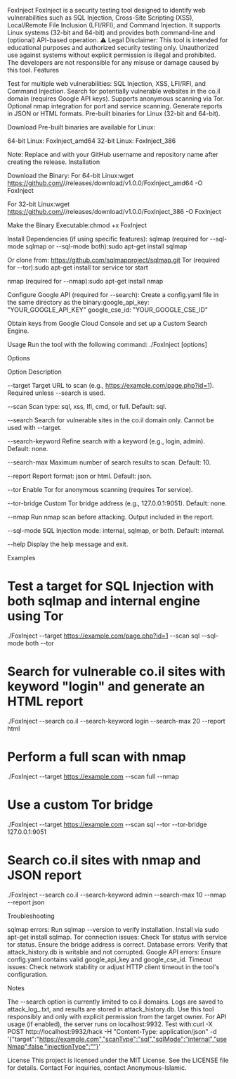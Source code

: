 FoxInject
FoxInject is a security testing tool designed to identify web vulnerabilities such as SQL Injection, Cross-Site Scripting (XSS), Local/Remote File Inclusion (LFI/RFI), and Command Injection. It supports Linux systems (32-bit and 64-bit) and provides both command-line and (optional) API-based operation.
⚠️ Legal Disclaimer: This tool is intended for educational purposes and authorized security testing only. Unauthorized use against systems without explicit permission is illegal and prohibited. The developers are not responsible for any misuse or damage caused by this tool.
Features

Test for multiple web vulnerabilities: SQL Injection, XSS, LFI/RFI, and Command Injection.
Search for potentially vulnerable websites in the co.il domain (requires Google API keys).
Supports anonymous scanning via Tor.
Optional nmap integration for port and service scanning.
Generate reports in JSON or HTML formats.
Pre-built binaries for Linux (32-bit and 64-bit).

Download
Pre-built binaries are available for Linux:

64-bit Linux: FoxInject_amd64
32-bit Linux: FoxInject_386

Note: Replace <your-username> and <your-repo> with your GitHub username and repository name after creating the release.
Installation

Download the Binary:
For 64-bit Linux:wget https://github.com/<your-username>/<your-repo>/releases/download/v1.0.0/FoxInject_amd64 -O FoxInject


For 32-bit Linux:wget https://github.com/<your-username>/<your-repo>/releases/download/v1.0.0/FoxInject_386 -O FoxInject




Make the Binary Executable:chmod +x FoxInject


Install Dependencies (if using specific features):
sqlmap (required for --sql-mode sqlmap or --sql-mode both):sudo apt-get install sqlmap

Or clone from: https://github.com/sqlmapproject/sqlmap.git
Tor (required for --tor):sudo apt-get install tor
service tor start


nmap (required for --nmap):sudo apt-get install nmap




Configure Google API (required for --search):
Create a config.yaml file in the same directory as the binary:google_api_key: "YOUR_GOOGLE_API_KEY"
google_cse_id: "YOUR_GOOGLE_CSE_ID"


Obtain keys from Google Cloud Console and set up a Custom Search Engine.



Usage
Run the tool with the following command:
./FoxInject [options]

Options



Option
Description



--target <url>
Target URL to scan (e.g., https://example.com/page.php?id=1). Required unless --search is used.


--scan <type>
Scan type: sql, xss, lfi, cmd, or full. Default: sql.


--search <domain>
Search for vulnerable sites in the co.il domain only. Cannot be used with --target.


--search-keyword <keyword>
Refine search with a keyword (e.g., login, admin). Default: none.


--search-max <number>
Maximum number of search results to scan. Default: 10.


--report <format>
Report format: json or html. Default: json.


--tor
Enable Tor for anonymous scanning (requires Tor service).


--tor-bridge <bridge>
Custom Tor bridge address (e.g., 127.0.0.1:9051). Default: none.


--nmap
Run nmap scan before attacking. Output included in the report.


--sql-mode <mode>
SQL Injection mode: internal, sqlmap, or both. Default: internal.


--help
Display the help message and exit.


Examples
# Test a target for SQL Injection with both sqlmap and internal engine using Tor
./FoxInject --target https://example.com/page.php?id=1 --scan sql --sql-mode both --tor

# Search for vulnerable co.il sites with keyword "login" and generate an HTML report
./FoxInject --search co.il --search-keyword login --search-max 20 --report html

# Perform a full scan with nmap
./FoxInject --target https://example.com --scan full --nmap

# Use a custom Tor bridge
./FoxInject --target https://example.com --scan sql --tor --tor-bridge 127.0.0.1:9051

# Search co.il sites with nmap and JSON report
./FoxInject --search co.il --search-keyword admin --search-max 10 --nmap --report json

Troubleshooting

sqlmap errors: Run sqlmap --version to verify installation. Install via sudo apt-get install sqlmap.
Tor connection issues: Check Tor status with service tor status. Ensure the bridge address is correct.
Database errors: Verify that attack_history.db is writable and not corrupted.
Google API errors: Ensure config.yaml contains valid google_api_key and google_cse_id.
Timeout issues: Check network stability or adjust HTTP client timeout in the tool's configuration.

Notes

The --search option is currently limited to co.il domains.
Logs are saved to attack_log_<timestamp>.txt, and results are stored in attack_history.db.
Use this tool responsibly and only with explicit permission from the target owner.
For API usage (if enabled), the server runs on localhost:9932. Test with:curl -X POST http://localhost:9932/hack -H "Content-Type: application/json" -d '{"target":"https://example.com","scanType":"sql","sqlMode":"internal","useNmap":false,"injectionType":""}'



License
This project is licensed under the MIT License. See the LICENSE file for details.
Contact
For inquiries, contact Anonymous-Islamic.
